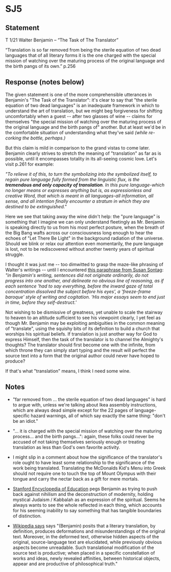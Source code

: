 # SJ5

## Statement

T 1/21 Walter Benjamin – “The Task of The Translator”

“Translation is so far removed from being the sterile equation of two dead languages that of all literary forms it is the one charged with the special mission of watching over the maturing process of the original language and the birth pangs of its own.” p.256


## Response (notes below)

The given statement is one of the more comprehensible utterances in Benjamin's "The Task of the Translator": it's clear to say that "the sterile equation of two dead languages" is an inadequate framework in which to understand the art of translation, but we might beg forgiveness for shifting uncomfortably when a guest -- after two glasses of wine -- claims for themselves "the special mission of watching over the maturing process of the original language and the birth pangs of" another.  But at least we'd be in the comfortable situation of understanding what they've said *(while re-corking the bottle, perhaps.)*

But this claim is mild in comparison to the grand vistas to come later.  Benjamin clearly strives to stretch the meaning of "translation" as far as is possible, until it encompasses totality in its all-seeing cosmic love.  Let's visit p.261 for example:

*"To relieve it of this, to turn the symbolizing into the symbolized itself, to regain pure language fully formed from the linguistic flux, is the **tremendous and only capacity of translation**. In this pure language-which no longer means or expresses anything but is, as expressionless and creative Word, that which is meant in all languages-all information, all sense, and all intention finally encounter a stratum in which they are destined to be extinguished."*

Here we see that taking away the wine didn't help: the "pure language" is something that I imagine we can only understand fleetingly as Mr. Benjamin is speaking directly to us from his most perfect posture, when the breath of the Big Bang wafts across our consciousness long enough to hear the echoes of "Let There Be Light" in the background radiation of the universe. Should we blink or relax our attention even momentarily, the pure language is lost, not to be rediscovered without another twenty years of spiritual struggle.

I thought it was just me -- too dimwitted to grasp the maze-like phrasing of Walter's writings -- until I encountered [this paraphrase from Susan Sontag](https://en.wikipedia.org/wiki/Walter_Benjamin#Writing_style):  *"in Benjamin's writing, sentences did not originate ordinarily, do not progress into one another, and delineate no obvious line of reasoning, as if each sentence 'had to say everything, before the inward gaze of total concentration dissolved the subject before his eyes', a 'freeze-frame baroque' style of writing and cogitation. 'His major essays seem to end just in time, before they self-destruct.'*

Not wishing to be dismissive of greatness, yet unable to scale the stairway to heaven to an altitude sufficient to see his viewpoint clearly, I yet feel as though Mr. Benjamin may be exploiting ambiguities in the common meaning of "translate", using the squishy bits of its definition to build a church that worships his spiritual beliefs.  If translation is just another way for God to express Himself, then the task of the translator is to channel the Almighty's thoughts?  The translator should first become one with the infinite, from which throne they can simply start typing and the result will perfect the source text into a form that the original author could never have hoped to produce?

If that's what "translation" means, I think I need some wine.

## Notes

- "far removed from ... the sterile equation of two dead languages" is hard to argue with, unless we're talking about Ikea assembly instructions, which are always dead simple except for the 22 pages of language-specific hazard warnings, all of which say exactly the same thing:  "don't be an idiot."

- "... it is charged with the special mission of watching over the maturing process... and the birth pangs...":  again, these folks could never be accused of not taking themselves seriously enough or treating translation as less than God's own favorite activity.

- I might slip in a comment about how the significance of the translator's role ought to have least some relationship to the significance of the work being translated.  Translating the McDonalds Kid's Menu into Greek should not require one to touch the top of Mount Olympus with their tongue and carry the nectar back as a gift for mere mortals.

- [Stanford Encyclopedia of Education](https://plato.stanford.edu/entries/benjamin/) pegs Benjamin as trying to push back against nihilism and the deconstruction of modernity, holding mystical Judaism / Kabbalah as an expression of the spiritual.  Seems he always wants to see the whole reflected in each thing, which accounts for his seeming inability to say something that has tangible boundaries of distinction.

- [Wikipedia says](https://en.wikipedia.org/wiki/Walter_Benjamin#Writing_style) says "(Benjamin) posits that a literary translation, by definition, produces deformations and misunderstandings of the original text. Moreover, in the deformed text, otherwise hidden aspects of the original, source-language text are elucidated, while previously obvious aspects become unreadable. Such translational modification of the source text is productive; when placed in a specific constellation of works and ideas, newly revealed affinities, between historical objects, appear and are productive of philosophical truth."

